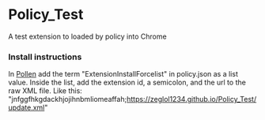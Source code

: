 # Policy_Test
A test extension to loaded by policy into Chrome

### Install instructions
In [Pollen](https://github.com/MercuryWorkshop/pollen) add the term "ExtensionInstallForcelist" in policy.json as
a list value. Inside the list, add the extension id, a semicolon, and the url to the raw XML file. Like this:
"jnfggfhkgdackhjojihnbmliomeaffah;https://zeglol1234.github.io/Policy_Test/update.xml"
